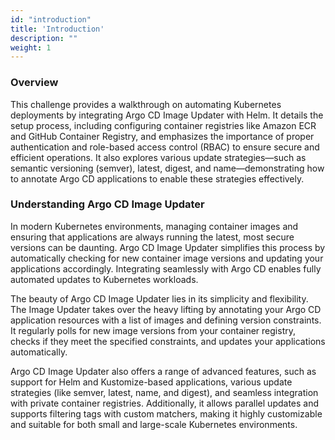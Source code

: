 ```yaml
---
id: "introduction"
title: 'Introduction'
description: ""
weight: 1
---
```


### Overview

This challenge provides a walkthrough on automating Kubernetes deployments by integrating Argo CD Image Updater with Helm. It details the setup process, including configuring container registries like Amazon ECR and GitHub Container Registry, and emphasizes the importance of proper authentication and role-based access control (RBAC) to ensure secure and efficient operations. It also explores various update strategies—such as semantic versioning (semver), latest, digest, and name—demonstrating how to annotate Argo CD applications to enable these strategies effectively.

### Understanding Argo CD Image Updater

In modern Kubernetes environments, managing container images and ensuring that applications are always running the latest, most secure versions can be daunting. Argo CD Image Updater simplifies this process by automatically checking for new container image versions and updating your applications accordingly. Integrating seamlessly with Argo CD enables fully automated updates to Kubernetes workloads.

The beauty of Argo CD Image Updater lies in its simplicity and flexibility. The Image Updater takes over the heavy lifting by annotating your Argo CD application resources with a list of images and defining version constraints. It regularly polls for new image versions from your container registry, checks if they meet the specified constraints, and updates your applications automatically. 

Argo CD Image Updater also offers a range of advanced features, such as support for Helm and Kustomize-based applications, various update strategies (like semver, latest, name, and digest), and seamless integration with private container registries. Additionally, it allows parallel updates and supports filtering tags with custom matchers, making it highly customizable and suitable for both small and large-scale Kubernetes environments.